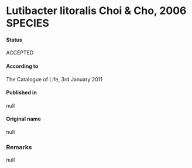 # Lutibacter litoralis Choi & Cho, 2006 SPECIES

#### Status
ACCEPTED

#### According to
The Catalogue of Life, 3rd January 2011

#### Published in
null

#### Original name
null

### Remarks
null